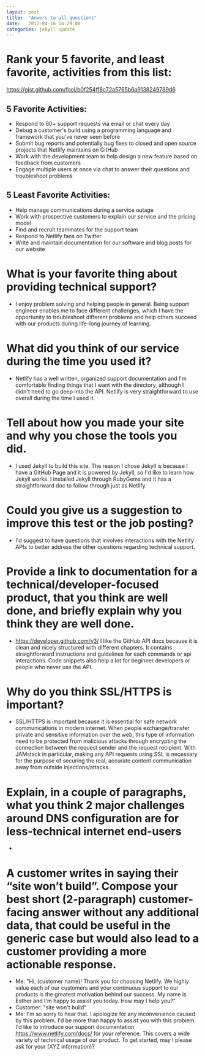 ```yaml
---
layout: post
title:  "Anwers to all questions"
date:   2017-04-16 14:29:00
categories: jekyll update
---
```

# Rank your 5 favorite, and least favorite, activities from this list:
https://gist.github.com/fool/b0f254ff8c72a5765b6a9138249789d6

## 5 Favorite Activities:

* Respond to 60+ support requests via email or chat every day
* Debug a customer's build using a programming language and framework that you've never seen before
* Submit bug reports and potentially bug fixes to closed and open source projects that Netlify maintains on GitHub
* Work with the development team to help design a new feature based on feedback from customers
* Engage multiple users at once via chat to answer their questions and troubleshoot problems


## 5 Least Favorite Activities:

* Help manage communications during a service outage
* Work with prospective customers to explain our service and the pricing model
* Find and recruit teammates for the support team
* Respond to Netlify fans on Twitter
* Write and maintain documentation for our software and blog posts for our website


# What is your favorite thing about providing technical support?

- I enjoy problem solving and helping people in general. Being support engineer enables me to face different challenges, which I have the opportunity to troubleshoot different problems and help others succeed with our products during life-long journey of learning.

# What did you think of our service during the time you used it?

- Netlify has a well written, organized support documentation and I'm comfortable finding
things that I want with the directory, although I didn't need to go deep into the API. Netlify is very straightforward to use overall during the time I used it.

# Tell about how you made your site and why you chose the tools you did.

- I used Jekyll to build this site. The reason I chose Jekyll is because I have a GitHub Page and it is powered by Jekyll, so I'd like to learn how Jekyll works. I installed Jekyll through RubyGems and it has a straightforward doc to follow through just as Netlify.

# Could you give us a suggestion to improve this test or the job posting?

- I'd suggest to have questions that involves interactions with the Netlify APIs to better
address the other questions regarding technical support.

# Provide a link to documentation for a technical/developer-focused product, that you think are well done, and briefly explain why you think they are well done.

- https://developer.github.com/v3/ I like the GitHub API docs because it is clean and nicely structured with different chapters. It contains straightforward instructions and guidelines for each commands or api interactions. Code snippets also help a lot for beginner developers or people who never use the API.


# Why do you think SSL/HTTPS is important?

- SSL/HTTPS is important because it is essential for safe network communications in modern internet. When people exchange/transfer private and sensitive information over the web, this type of information need to be protected from malicious attacks through encrypting the connection between the request sender and the request recipient. With JAMstack in particular, making any API requests using SSL is necessary for the purpose of securing the real, accurate content communication away from outside injections/attacks.

# Explain, in a couple of paragraphs, what you think 2 major challenges around DNS configuration are for less-technical internet end-users

- 

# A customer writes in saying their “site won’t build”.  Compose your best short (2-paragraph) customer-facing answer without any additional data, that could be useful in the generic case but would also lead to a customer providing a more actionable response.

- Me: "Hi, (customer name)! Thank you for choosing Netlify. We highly value each of our customers and your continuous support to our products is the greatest motivation behind our success. My name is Esther and I'm happy to assist you today. How may I help you?"
- Customer: "site won't build"
- Me: I'm so sorry to hear that. I apologize for any inconvenience caused by this problem. I'd be more than happy to assist you with this problem. I'd like to introduce our support documentation https://www.netlify.com/docs/ for your reference. This covers a wide variety of technical usage of our product. To get started, may I please ask for your (XYZ information)?
